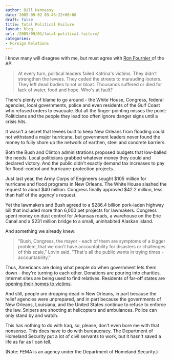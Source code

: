 ```yaml
---
author: Bill Hennessy
date: 2005-09-02 03:43:22+00:00
draft: false
title: Total Political Failure
layout: blog
url: /2005/09/01/total-political-failure/
categories:
- Foreign Relations
---
```


I know many will disagree with me, but must agree with [Ron Fournier ](https://apnews.myway.com/article/20050901/D8CBNMA88.html)of the AP:



> At every turn, political leaders failed Katrina's victims. They didn't strengthen the levees. They ceded the streets to marauding looters. They left dead bodies to rot or bloat. Thousands suffered or died for lack of water, food and hope. Who's at fault?

There's plenty of blame to go around - the White House, Congress, federal agencies, local governments, police and even residents of the Gulf Coast who refused orders to evacuate. But all the finger-pointing misses the point: Politicians and the people they lead too often ignore danger signs until a crisis hits.

It wasn't a secret that levees built to keep New Orleans from flooding could not withstand a major hurricane, but government leaders never found the money to fully shore up the network of earthen, steel and concrete barriers.

Both the Bush and Clinton administrations proposed budgets that low-balled the needs. Local politicians grabbed whatever money they could and declared victory. And the public didn't exactly demand tax increases to pay for flood-control and hurricane-protection projects.

Just last year, the Army Corps of Engineers sought $105 million for hurricane and flood programs in New Orleans. The White House slashed the request to about $40 million. Congress finally approved $42.2 million, less than half of the agency's request.

Yet the lawmakers and Bush agreed to a $286.4 billion pork-laden highway bill that included more than 6,000 pet projects for lawmakers. Congress spent money on dust control for Arkansas roads, a warehouse on the Erie Canal and a $231 million bridge to a small, uninhabited Alaskan island.



And something we already knew:



> "Bush, Congress, the mayor - each of them are symptoms of a bigger problem, that we don't have accountability for disasters or challenges of this scale," Lovin said. "That's all the public wants in trying times - accountability."

Thus, Americans are doing what people do when government lets them down - they're turning to each other. Donations are pouring into charities. Internet sites are being used to find relatives. Residents of far-off states are [opening their homes to victims](https://katrinahomes.billhennessy.com).



And still, people are dropping dead in New Orleans, in part because the relief agencies were unprepared, and in part because the governments of New Orleans, Louisiana, and the United States continue to refuse to enforce the law.  Snipers are shooting at helicopters and ambulances.  Police can only stand by and watch.

This has nothing to do with Iraq, so, please, don't even bore me with that nonsense.  This does have to do with bureaucracy.  The Department of Homeland Security put a lot of civil servants to work, but it hasn't saved a life as far as I can tell.

(Note:  FEMA is an agency under the Department of Homeland Security.)




